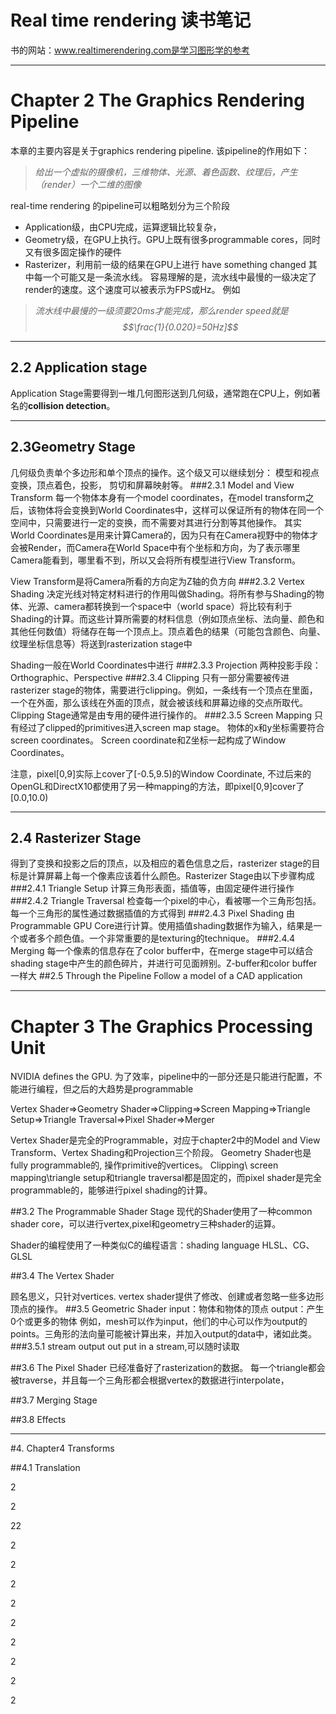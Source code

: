 # Real time rendering 读书笔记

书的网站：www.realtimerendering.com是学习图形学的参考

***

# Chapter 2 The Graphics Rendering Pipeline

本章的主要内容是关于graphics rendering pipeline. 该pipeline的作用如下：
>*给出一个虚拟的摄像机，三维物体、光源、着色函数、纹理后，产生（render）一个二维的图像*

real-time rendering 的pipeline可以粗略划分为三个阶段

* Application级，由CPU完成，运算逻辑比较复杂，
* Geometry级，在GPU上执行。GPU上既有很多programmable cores，同时又有很多固定操作的硬件
* Rasterizer，利用前一级的结果在GPU上进行
have something changed
其中每一个可能又是一条流水线。 容易理解的是，流水线中最慢的一级决定了render的速度。这个速度可以被表示为FPS或Hz。 例如
> *流水线中最慢的一级须要20ms才能完成，那么render speed就是$$\frac{1}{0.020}=50Hz]$$*

***

## 2.2 Application stage
Application Stage需要得到一堆几何图形送到几何级，通常跑在CPU上，例如著名的**collision detection**。
***

## 2.3Geometry Stage
几何级负责单个多边形和单个顶点的操作。这个级又可以继续划分： 模型和视点变换，顶点着色，投影， 剪切和屏幕映射等。
###2.3.1 Model and View Transform
每一个物体本身有一个model coordinates，在model transform之后，该物体将会变换到World Coordinates中，这样可以保证所有的物体在同一个空间中，只需要进行一定的变换，而不需要对其进行分割等其他操作。
其实World Coordinates是用来计算Camera的，因为只有在Camera视野中的物体才会被Render，而Camera在World Space中有个坐标和方向，为了表示哪里Camera能看到，哪里看不到，所以又会将所有模型进行View Transform。

View Transform是将Camera所看的方向定为Z轴的负方向
###2.3.2 Vertex Shading
决定光线对特定材料进行的作用叫做Shading。将所有参与Shading的物体、光源、camera都转换到一个space中（world space）将比较有利于Shading的计算。而这些计算所需要的材料信息（例如顶点坐标、法向量、颜色和其他任何数值）将储存在每一个顶点上。顶点着色的结果（可能包含颜色、向量、纹理坐标信息等）将送到rasterization stage中

Shading一般在World Coordinates中进行
###2.3.3 Projection
两种投影手段： Orthographic、Perspective
###2.3.4 Clipping
只有一部分需要被传进rasterizer stage的物体，需要进行clipping。例如，一条线有一个顶点在里面，一个在外面，那么该线在外面的顶点，就会被该线和屏幕边缘的交点所取代。Clipping Stage通常是由专用的硬件进行操作的。
###2.3.5 Screen Mapping
只有经过了clipped的primitives进入screen map stage。 物体的x和y坐标需要符合screen coordinates。 Screen coordinate和Z坐标一起构成了Window Coordinates。

注意，pixel[0,9]实际上cover了[-0.5,9.5)的Window Coordinate, 不过后来的OpenGL和DirectX10都使用了另一种mapping的方法，即pixel[0,9]cover了[0.0,10.0)

***

## 2.4 Rasterizer Stage
得到了变换和投影之后的顶点，以及相应的着色信息之后，rasterizer stage的目标是计算屏幕上每一个像素应该着什么颜色。Rasterizer Stage由以下步骤构成
###2.4.1 Triangle Setup
计算三角形表面，插值等，由固定硬件进行操作
###2.4.2 Triangle Traversal
检查每一个pixel的中心，看被哪一个三角形包括。每一个三角形的属性通过数据插值的方式得到
###2.4.3 Pixel Shading
由Programmable GPU Core进行计算。使用插值shading数据作为输入，结果是一个或者多个颜色值。一个非常重要的是texturing的technique。
###2.4.4 Merging
每一个像素的信息存在了color buffer中，在merge stage中可以结合shading stage中产生的颜色碎片，并进行可见面辨别。Z-buffer和color buffer一样大
##2.5 Through the Pipeline
Follow a model of a CAD application

***

#  Chapter 3 The Graphics Processing Unit

NVIDIA defines the GPU. 
为了效率，pipeline中的一部分还是只能进行配置，不能进行编程，但之后的大趋势是programmable

Vertex Shader=>Geometry Shader=>Clipping=>Screen Mapping=>Triangle Setup=>Triangle Traversal=>Pixel Shader=>Merger

Vertex Shader是完全的Programmable，对应于chapter2中的Model and View Transform、Vertex Shading和Projection三个阶段。
Geometry Shader也是fully programmable的, 操作primitive的vertices。 Clipping\ screen mapping\triangle setup和triangle traversal都是固定的，而pixel shader是完全programmable的，能够进行pixel shading的计算。

##3.2 The Programmable Shader Stage
现代的Shader使用了一种common shader core，可以进行vertex,pixel和geometry三种shader的运算。

Shader的编程使用了一种类似C的编程语言：shading language HLSL、CG、GLSL

##3.4 The Vertex Shader

顾名思义，只针对vertices. vertex shader提供了修改、创建或者忽略一些多边形顶点的操作。
##3.5 Geometric Shader
input：物体和物体的顶点
output：产生0个或更多的物体
例如，mesh可以作为input，他们的中心可以作为output的points。三角形的法向量可能被计算出来，并加入output的data中，诸如此类。
###3.5.1 stream output
out put in a stream,可以随时读取

##3.6 The Pixel Shader
已经准备好了rasterization的数据。
每一个triangle都会被traverse，并且每一个三角形都会根据vertex的数据进行interpolate，

##3.7 Merging Stage

##3.8 Effects

***

#4. Chapter4 Transforms

##4.1 Translation


2

2

22

2

2

2

2

2

2

2

2

2
















